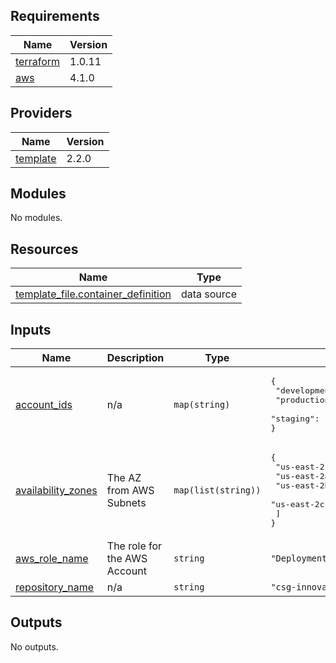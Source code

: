 ## Requirements

| Name | Version |
|------|---------|
| <a name="requirement_terraform"></a> [terraform](#requirement\_terraform) | 1.0.11 |
| <a name="requirement_aws"></a> [aws](#requirement\_aws) | 4.1.0 |

## Providers

| Name | Version |
|------|---------|
| <a name="provider_template"></a> [template](#provider\_template) | 2.2.0 |

## Modules

No modules.

## Resources

| Name | Type |
|------|------|
| [template_file.container_definition](https://registry.terraform.io/providers/hashicorp/template/latest/docs/data-sources/file) | data source |

## Inputs

| Name | Description | Type | Default | Required |
|------|-------------|------|---------|:--------:|
| <a name="input_account_ids"></a> [account\_ids](#input\_account\_ids) | n/a | `map(string)` | <pre>{<br>  "development": "988650173498",<br>  "production": "",<br>  "staging": ""<br>}</pre> | no |
| <a name="input_availability_zones"></a> [availability\_zones](#input\_availability\_zones) | The AZ from AWS Subnets | `map(list(string))` | <pre>{<br>  "us-east-2": [<br>    "us-east-2a",<br>    "us-east-2b",<br>    "us-east-2c"<br>  ]<br>}</pre> | no |
| <a name="input_aws_role_name"></a> [aws\_role\_name](#input\_aws\_role\_name) | The role for the AWS Account | `string` | `"DeploymentInfrastructureRole"` | no |
| <a name="input_repository_name"></a> [repository\_name](#input\_repository\_name) | n/a | `string` | `"csg-innovation-team"` | no |

## Outputs

No outputs.
